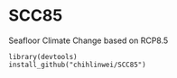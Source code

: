 # SCC85
Seafloor Climate Change based on RCP8.5
```
library(devtools)
install_github("chihlinwei/SCC85")
```

